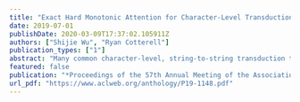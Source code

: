 ```yaml
---
title: "Exact Hard Monotonic Attention for Character-Level Transduction"
date: 2019-07-01
publishDate: 2020-03-09T17:37:02.105911Z
authors: ["Shijie Wu", "Ryan Cotterell"]
publication_types: ["1"]
abstract: "Many common character-level, string-to-string transduction tasks, e.g., grapheme-to-phoneme conversion and morphological inflection, consist almost exclusively of monotonic transduction. Neural sequence-to-sequence models with soft attention, non-monotonic models, outperform popular monotonic models. In this work, we ask the following question: Is monotonicity really a helpful inductive bias in these tasks? We develop a hard attention sequence-to-sequence model that enforces strict monotonicity and learns alignment jointly. With the help of dynamic programming, we are able to compute the exact marginalization over all alignments. Our models achieve state-of-the-art performance on morphological inflection. Furthermore, we find strong performance on two other character-level transduction tasks. Code is available at https://github.com/shijie-wu/neural-transducer."
featured: false
publication: "*Proceedings of the 57th Annual Meeting of the Association for Computational Linguistics*"
url_pdf: "https://www.aclweb.org/anthology/P19-1148.pdf"
---
```


